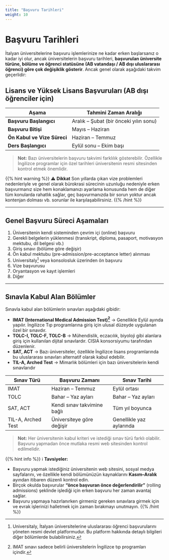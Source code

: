```yaml
---
title: "Başvuru Tarihleri"
weight: 10
---
```


# Başvuru Tarihleri

İtalyan üniversitelerine başvuru işlemlerinize ne kadar erken başlarsanız o kadar iyi olur, ancak üniversitelerin başvuru tarihleri, **başvurulan üniversite türüne, bölüme ve öğrenci statüsüne (AB vatandaşı / AB dışı uluslararası öğrenci) göre çok değişiklik gösterir**. Ancak genel olarak aşağıdaki takvim geçerlidir:

## Lisans ve Yüksek Lisans Başvuruları (AB dışı öğrenciler için)

| Aşama                         | Tahmini Zaman Aralığı                  |
|------------------------------|----------------------------------------|
| **Başvuru Başlangıcı**       | Aralık – Şubat (bir önceki yılın sonu) |
| **Başvuru Bitişi**           | Mayıs – Haziran                        |
| **Ön Kabul ve Vize Süreci**  | Haziran – Temmuz                       |
| **Ders Başlangıcı**          | Eylül sonu – Ekim başı                 |

> **Not:** Bazı üniversitelerin başvuru takvimi farklılık gösterebilir. Özellikle İngilizce programlar için özel tarihleri üniversitenin resmi sitesinden kontrol etmek önemlidir.

{{% hint warning %}}
⚠️ **Dikkat**
Son yıllarda çıkan vize problemleri nedenleriyle ve genel olarak bürokrasi sürecinin uzunluğu nedeniyle erken başvurmanız size hem konaklamanızı ayarlama konusunda hem de diğer tüm konularda rahatlık sağlar, geç başvurmanızda bir sorun yoktur ancak kontenjan dolması vb. sorunlar ile karşılaşabilirsiniz.
{{% /hint %}}

---

## Genel Başvuru Süreci Aşamaları

1. Üniversitenin kendi sisteminden çevrim içi (online) başvuru
2. Gerekli belgelerin yüklenmesi (transkript, diploma, pasaport, motivasyon mektubu, dil belgesi vb.)
3. Giriş sınavı (bölüme göre değişir)
4. Ön kabul mektubu (pre-admission/pre-acceptance letter) alınması
5. Universitaly[^1] veya konsolosluk üzerinden ön başvuru
6. Vize başvurusu
7. Oryantasyon ve kayıt işlemleri
8. Diğer

[^1]: Universitaly, İtalyan üniversitelerine uluslararası öğrenci başvurularını yöneten resmi devlet platformudur. Bu platform hakkında detaylı bilgileri diğer bölümlerde bulabilirsiniz.

---

## Sınavla Kabul Alan Bölümler

Sınavla kabul alan bölümlerin sınavları aşağıdaki gibidir:

- **IMAT (International Medical Admission Test)[^2]** → Genellikle Eylül ayında yapılır. İngilizce Tıp programlarına giriş için ulusal düzeyde uygulanan özel bir sınavdır.
- **TOLC-I, TOLC-F, TOLC-B** → Mühendislik, eczacılık, biyoloji gibi alanlara giriş için kullanılan dijital sınavlardır. CISIA konsorsiyumu tarafından düzenlenir.
- **SAT, ACT** → Bazı üniversiteler, özellikle İngilizce lisans programlarında bu uluslararası sınavları alternatif olarak kabul edebilir.
- **TIL-A, Arched Test** → Mimarlık bölümleri için bazı üniversitelerin kendi sınavlarıdır


| Sınav Türü | Başvuru Zamanı       | Sınav Tarihi              |
|------------|-----------------------|----------------------------|
| IMAT       | Haziran – Temmuz      | Eylül ortası               |
| TOLC       | Bahar – Yaz ayları    | Bahar – Yaz ayları |
| SAT, ACT   | Kendi sınav takvimine bağlı | Tüm yıl boyunca |
| TIL-A, Arched Test | Üniversiteye göre değişir | Genellikle yaz aylarında |

> **Not:** Her üniversitenin kabul kriteri ve istediği sınav türü farklı olabilir. Başvuru yapmadan önce mutlaka resmi web sitesinden kontrol edilmelidir.

[^2]: IMAT sınavı sadece belirli üniversitelerin İngilizce tıp programları içindir.

{{% hint info %}}
ℹ️ **Tavsiyeler:**
- Başvuru yapmak istediğiniz üniversitenin web sitesini, sosyal medya sayfalarını, ve özellikle kendi bölümünüzün kaynaklarını **Kasım–Aralık** ayından itibaren düzenli kontrol edin.
- Birçok okulda başvurular **“önce başvuran önce değerlendirilir”** (rolling admissions) şeklinde işlediği için erken başvuru her zaman avantaj sağlar.
- Başvuru yapmaya hazırlanırken girmeniz gereken sınavlara girmek için ve evrak işlerinizi halletmek için zaman bırakmayı unutmayın.
{{% /hint %}}

